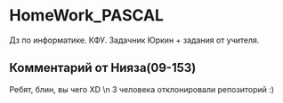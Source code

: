 # HomeWork_PASCAL
Дз по информатике. КФУ. Задачник Юркин + задания от учителя.
## Комментарий от Нияза(09-153)
Ребят, блин, вы чего XD \n
3 человека отклонировали репозиторий :)
